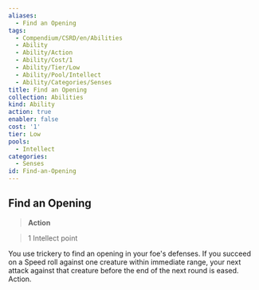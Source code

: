 ```yaml
---
aliases:
  - Find an Opening
tags:
  - Compendium/CSRD/en/Abilities
  - Ability
  - Ability/Action
  - Ability/Cost/1
  - Ability/Tier/Low
  - Ability/Pool/Intellect
  - Ability/Categories/Senses
title: Find an Opening
collection: Abilities
kind: Ability
action: true
enabler: false
cost: '1'
tier: Low
pools:
  - Intellect
categories:
  - Senses
id: Find-an-Opening
---
```

## Find an Opening    
>**Action**    
>1 Intellect point  
    
You use trickery to find an opening in your foe's defenses. If you succeed on a Speed roll against one creature within immediate range, your next attack against that creature before the end of the next round is eased. Action.
